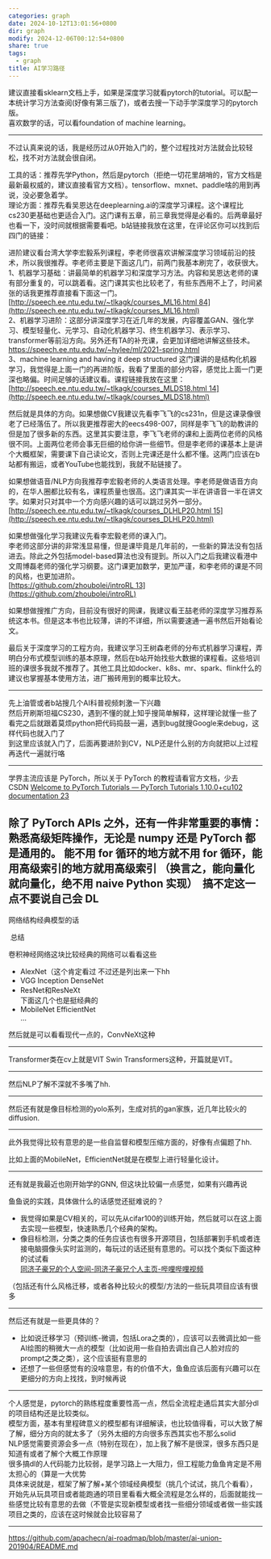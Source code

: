 ```yaml
---
categories: graph
date: 2024-10-12T13:01:56+0800
dir: graph
modify: 2024-12-06T00:12:54+0800
share: true
tags:
  - graph
title: AI学习路径
---
```


建议直接看sklearn文档上手，如果是深度学习就看pytorch的tutorial。可以配一本统计学习方法查阅(好像有第三版了)，或者去搜一下动手学深度学习的pytorch版。  
喜欢数学的话，可以看foundation of machine learning。

---

不过认真来说的话，我是经历过从0开始入门的，整个过程找对方法就会比较轻松，找不对方法就会很自闭。

工具的话：推荐先学Python，然后是pytorch（拒绝一切花里胡哨的，官方文档是最新最权威的，建议直接看官方文档）。tensorflow、mxnet、paddle啥的用到再说，没必要急着学。  
理论方面：推荐先看吴恩达在deeplearning.ai的深度学习课程。这个课程比cs230更基础也更适合入门。这门课有五章，前三章我觉得是必看的。后两章最好也看一下，没时间就根据需要看吧。b站链接我放在这里，在评论区你可以找到后四门的链接：

进阶建议看台湾大学李宏毅系列课程，李老师很喜欢讲解深度学习领域前沿的技术，所以我很推荐。李老师主要是下面这几门，前两门我基本刷完了，收获很大。  
1、机器学习基础：讲最简单的机器学习和深度学习方法。内容和吴恩达老师的课有部分重复的，可以跳着看。这门课其实也比较老了，有些东西用不上了，时间紧张的话我更推荐直接看下面这一门。  
[http://speech.ee.ntu.edu.tw/~tlkagk/courses_ML16.html 84](http://speech.ee.ntu.edu.tw/~tlkagk/courses_ML16.html)  
2、机器学习进阶：这部分讲深度学习在近几年的发展，内容覆盖GAN、强化学习、模型轻量化、元学习、自动化机器学习、终生机器学习、表示学习、transformer等前沿方向。另外还有TA的补充课，会更加详细地讲解这些技术。  
https://speech.ee.ntu.edu.tw/~hylee/ml/2021-spring.html  
3、machine learning and having it deep structured 这门课讲的是结构化机器学习，我觉得是上面一门的再进阶版，我看了里面的部分内容，感觉比上面一门更深也略偏。时间足够的话建议看。课程链接我放在这里：  
[http://speech.ee.ntu.edu.tw/~tlkagk/courses_MLDS18.html 14](http://speech.ee.ntu.edu.tw/~tlkagk/courses_MLDS18.html)

然后就是具体的方向。如果想做CV我建议先看李飞飞的cs231n，但是这课录像很老了已经落伍了。所以我更推荐密大的eecs498-007，同样是李飞飞的助教讲的但是加了很多新的东西。这里其实要注意，李飞飞老师的课和上面两位老师的风格很不同。上面两位老师会事无巨细的给你讲一些细节。但是李老师的课基本上是讲个大概框架，需要课下自己读论文，否则上完课还是什么都不懂。这两门应该在b站都有搬运，或者YouTube也能找到，我就不贴链接了。

如果想做语音/NLP方向我推荐李宏毅老师的人类语言处理。李老师是做语音方向的，在华人圈都比较有名，课程质量也很高。这门课其实一半在讲语音一半在讲文字。如果对只对其中一个方向感兴趣的话可以跳过另外一部分。  
[http://speech.ee.ntu.edu.tw/~tlkagk/courses_DLHLP20.html 15](http://speech.ee.ntu.edu.tw/~tlkagk/courses_DLHLP20.html)

如果想做强化学习我建议先看李宏毅老师的课入门。  
李老师这部分讲的非常浅显易懂，但是课毕竟是几年前的，一些新的算法没有包括进去。除此之外包括model-based算法也没有提到。所以入门之后我建议看港中文周博磊老师的强化学习纲要。这门课更加数学，更加严谨，和李老师的课是不同的风格，也更加进阶。  
[https://github.com/zhoubolei/introRL 13](https://github.com/zhoubolei/introRL)

如果想做搜推广方向，目前没有很好的网课，我建议看王喆老师的深度学习推荐系统这本书。但是这本书也比较薄，讲的不详细，所以需要速通一遍书然后开始看论文。

最后关于深度学习的工程方向，我建议学习王树森老师的分布式机器学习课程，弄明白分布式模型训练的基本原理，然后在b站开始找些大数据的课程看。这些培训班的课很多我就不推荐了。其他工具比如docker、k8s、mr、spark、flink什么的建议也掌握基本使用方法，进厂搬砖用到的概率比较大。

---

先上油管或者b站搜几个AI科普视频刺激一下兴趣  
然后开刷斯坦福CS230，遇到不懂的就上知乎搜简单解释，这样理论就懂一些了  
看完之后就跟着莫烦python把代码捣鼓一遍，遇到bug就搜Google来debug，这样代码也就入门了  
到这里应该就入门了，后面再要进阶到CV，NLP还是什么别的方向就把以上过程再迭代一遍就行咯

---

学界主流应该是 PyTorch，所以关于 PyTorch 的教程请看官方文档，少去 CSDN [Welcome to PyTorch Tutorials — PyTorch Tutorials 1.10.0+cu102 documentation 23](https://pytorch.org/tutorials/)

除了 PyTorch APIs 之外，还有一件非常重要的事情：**熟悉高级矩阵操作**，无论是 numpy 还是 PyTorch 都是通用的。
能不用 for 循环的地方就不用 for 循环，能用高级索引的地方就用高级索引 （换言之，能向量化就向量化，绝不用 naive Python 实现）
 搞不定这一点不要说自己会 DL
 
---

网络结构经典模型的话

 总结

卷积神经网络这块比较经典的网络可以看看这些 

- AlexNet（这个肯定看过 不过还是列出来一下hh
- VGG Inception DenseNet
- ResNet和ResNeXt  
	下面这几个也是挺经典的
- MobileNet EfficientNet  
	...

然后就是可以看看现代一点的，ConvNeXt这种  

---

Transformer类在cv上就是VIT Swin Transformers这种，开篇就是VIT。

---

然后NLP了解不深就不多嘴了hh.

---

然后还有就是像目标检测的yolo系列，生成对抗的gan家族，近几年比较火的diffusion.

---

此外我觉得比较有意思的是一些自监督和模型压缩方面的，好像有点偏题了hh.

比如上面的MobileNet，EfficientNet就是在模型上进行轻量化设计。

---

还有就是我最近也刚开始学的GNN, 但这块比较偏一点感觉，如果有兴趣再说

鱼鱼说的实践，具体做什么的话感觉还挺难说的？

- 我觉得如果是CV相关的，可以先从cifar100的训练开始，然后就可以在这上面去实现一些模型，快速熟悉几个经典的架构。
- 像目标检测，分类之类的任务应该也有很多开源项目，包括部署到手机或者连接电脑摄像头实时监测的，每玩过的话还挺有意思的。可以找个类似下面这种的试试看  
	[同济子豪兄的个人空间-同济子豪兄个人主页-哔哩哔哩视频](https://space.bilibili.com/1900783/channel/collectiondetail?sid=1631214)

（包括还有什么风格迁移，或者各种比较火的模型/方法的一些玩具项目应该有很多

---

然后还有就是一些更具体的？

- 比如说迁移学习（预训练-微调，包括Lora之类的），应该可以去微调比如一些AI绘图的稍微大一点的模型（比如说用一些自拍去调出自己人脸对应的prompt之类之类），这个应该挺有意思的
- 还想了一些但感觉有的没啥意思，有的价值不大，鱼鱼应该后面有兴趣可以在更细分的方向上找找，到时候再说

---

个人感觉是，pytorch的熟练程度重要性高一点，然后全流程走通后其实大部分dl的项目结构还是比较类似。  
模型方面，基本有里程碑意义的模型都有详细解读，也比较值得看，可以大致了解了解，细分方向的就太多了（另外太细的方向很多东西其实也不那么solid  
NLP感觉需要资源会多一点（特别在现在），加上我了解不是很深，很多东西只是知道有或者了解个大概工作原理  
很多搞dl的人代码能力比较弱，是学习路上一大阻力，但工程能力鱼鱼肯定是不用太担心的（算是一大优势  
具体来说就是，框架了解了解+某个领域经典模型（挑几个试试，挑几个看看），开始先从玩具项目或者能跑通的项目里看看大概全流程是怎么样的，后面就能找一些感觉比较有意思的去做（不管是实现新模型或者找一些细分领域或者做一些实践项目之类的，应该在这时候就会比较容易了

---

https://github.com/apachecn/ai-roadmap/blob/master/ai-union-201904/README.md